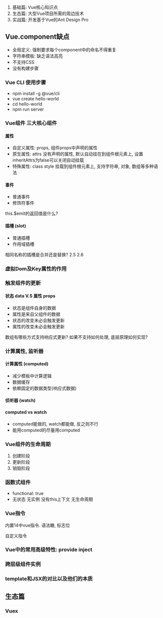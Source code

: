 



1. 基础篇: Vue核心知识点
2. 生态篇: 大型Vue项目所需的周边技术
3. 实战篇: 开发基于Vue的Ant Design Pro

## Vue.component缺点

+ 全局定义: 强制要求每个component中的命名不得重复
+ 字符串模板: 缺乏语法高亮
+ 不支持CSS
+ 没有构建步骤



### Vue CLI 使用步骤

+ npm install -g @vue/cli
+ vue create hello-world 
+ cd hello-world
+ npm run server

### Vue组件  三大核心组件

#### 属性

+ 自定义属性: props, 组件props中声明的属性
+ 原生属性: attrs  没有声明的属性, 默认自动挂在到组件根元素上, 设置inheritAttrs为false可以关闭自动挂载
+ 特殊属性: class style  挂载到组件根元素上, 支持字符串, 对象, 数组等多种语法

#### 事件

+ 普通事件
+ 修饰符事件

this.$emit的返回值是什么?

#### 插槽 (slot)

+ 普通插槽
+ 作用域插槽

相同名称的插槽是合并还是替换? 2.5 2.6



### 虚拟Dom及Key属性的作用



### 触发组件的更新

 #### 状态 data V.S 属性 props

+ 状态是组件自身的数据
+ 属性是来自父组件的数据
+ 状态的改变未必会触发更新
+ 属性的改变未必会触发更新

数组有哪些方式支持响应式更新? 如果不支持如何处理, 底层原理如何实现?



### 计算属性, 监听器

#### 计算属性 (computed)

+ 减少模板中计算逻辑
+ 数据缓存
+ 依赖固定的数据类型(响应式数据)

#### 侦听器 (watch)

 

#### computed vs watch

+ computed能做的, watch都能做, 反之则不行
+ 能用computed的尽量用computed

### Vue组件的生命周期

1. 创建阶段
2. 更新阶段
3. 销毁阶段

### 函数式组件

+ functional: true
+ 无状态 无实例 没有this上下文 无生命周期



### Vue指令

内置14中vue指令.  语法糖, 标志位

自定义指令 

 

### Vue中的常用高级特性: provide inject



### 跨层级组件实例





### template和JSX的对比以及他们的本质





## 生态篇

### Vuex



























